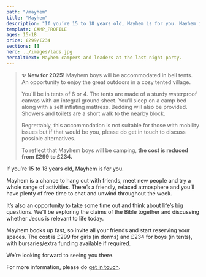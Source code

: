 ```yaml
---
path: "/mayhem"
title: "Mayhem"
description: "If you’re 15 to 18 years old, Mayhem is for you. Mayhem is a chance to hang out with friends, meet new people and try a whole range of activities."
template: CAMP_PROFILE
ages: 15-18
price: £299/£234
sections: []
hero: ../images/lads.jpg
heroAltText: Mayhem campers and leaders at the last night party.
---
```

<p></p>
<blockquote>
<p><strong>✨ New for 2025!</strong> Mayhem boys will be accommodated in bell tents. An opportunity to enjoy the great outdoors in a cosy tented village.</p>

You'll be in tents of 6 or 4.  The tents are made of a sturdy waterproof canvas with an integral ground sheet. You'll sleep on a camp bed along with a self inflating mattress. Bedding will also be provided.  Showers and toilets are a short walk to the nearby block.

Regrettably, this accommodation is not suitable for those with mobility issues but if that would be you, please do get in touch to discuss possible alternatives.

To reflect that Mayhem boys will be camping, <strong>the cost is reduced from £299 to £234.</strong>
</blockquote>

If you’re 15 to 18 years old, Mayhem is for you.

Mayhem is a chance to hang out with friends, meet new people and try a whole range of activities. There’s a friendly, relaxed atmosphere and you’ll have plenty of free time to chat and unwind throughout the week.

It’s also an opportunity to take some time out and think about life’s big questions. We’ll be exploring the claims of the Bible together and discussing whether Jesus is relevant to life today.

Mayhem books up fast, so invite all your friends and start reserving your spaces. The cost is £299 for girls (in dorms) and £234 for boys (in tents), with bursaries/extra funding available if required.

We’re looking forward to seeing you there.

For more information, please do [get in touch](/contact).
